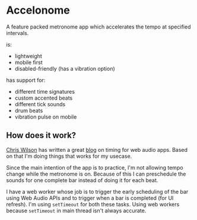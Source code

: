 # Accelonome
A feature packed metronome app which accelerates the tempo at specified intervals.

is:
- lightweight
- mobile first
- disabled-friendly (has a vibration option)


has support for:
- different time signatures
- custom accented beats
- different tick sounds
- drum beats
- vibration pulse on mobile


## How does it work?
[Chris Wilson](https://github.com/cwilso) has written a great [blog](https://www.html5rocks.com/en/tutorials/audio/scheduling/) on timing for web audio apps. Based on that I'm doing things that works for my usecase. 

Since the main intention of the app is to practice, I'm not allowing tempo change while the metronome is on. Because of this I can preschedule the sounds for one complete bar instead of doing it for each beat.

I have a web worker whose job is to trigger the early scheduling of the bar using Web Audio APIs and to trigger when a bar is completed (for UI refresh). I'm using `setTimeout` for both these tasks. Using web workers because `setTimeout` in main thread isn't always accurate.
